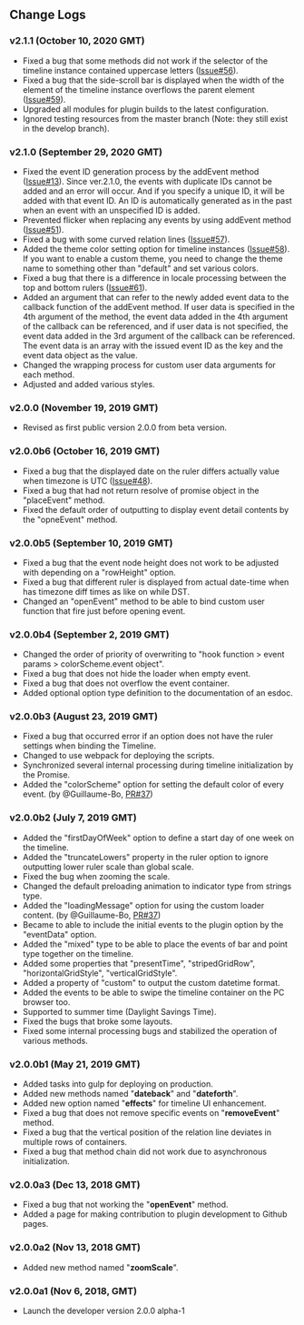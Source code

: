 Change Logs
---

### v2.1.1 (October 10, 2020 GMT)

* Fixed a bug that some methods did not work if the selector of the timeline instance contained uppercase letters ([Issue#56](/ka215/jquery.timeline/issues/56)).
* Fixed a bug that the side-scroll bar is displayed when the width of the element of the timeline instance overflows the parent element ([Issue#59](/ka215/jquery.timeline/issues/59)).
* Upgraded all modules for plugin builds to the latest configuration.
* Ignored testing resources from the master branch (Note: they still exist in the develop branch).

### v2.1.0 (September 29, 2020 GMT)

* Fixed the event ID generation process by the addEvent method ([Issue#13](/ka215/jquery.timeline/issues/13)).
  Since ver.2.1.0, the events with duplicate IDs cannot be added and an error will occur. And if you specify a unique ID, it will be added with that event ID. An ID is automatically generated as in the past when an event with an unspecified ID is added.
* Prevented flicker when replacing any events by using addEvent method ([Issue#51](/ka215/jquery.timeline/issues/51)).
* Fixed a bug with some curved relation lines ([Issue#57](/ka215/jquery.timeline/issues/57)).
* Added the theme color setting option for timeline instances ([Issue#58](/ka215/jquery.timeline/issues/58)).
  If you want to enable a custom theme, you need to change the theme name to something other than "default" and set various colors.
* Fixed a bug that there is a difference in locale processing between the top and bottom rulers ([Issue#61](/ka215/jquery.timeline/issues/61)).
* Added an argument that can refer to the newly added event data to the callback function of the addEvent method.
  If user data is specified in the 4th argument of the method, the event data added in the 4th argument of the callback can be referenced, and if user data is not specified, the event data added in the 3rd argument of the callback can be referenced.
  The event data is an array with the issued event ID as the key and the event data object as the value.
* Changed the wrapping process for custom user data arguments for each method.
* Adjusted and added various styles.

### v2.0.0 (November 19, 2019 GMT)

* Revised as first public version 2.0.0 from beta version.

### v2.0.0b6 (October 16, 2019 GMT)

* Fixed a bug that the displayed date on the ruler differs actually value when timezone is UTC ([Issue#48](/ka215/jquery.timeline/issues/48)).
* Fixed a bug that had not return resolve of promise object in the "placeEvent" method.
* Fixed the default order of outputting to display event detail contents by the "opneEvent" method.

### v2.0.0b5 (September 10, 2019 GMT)

* Fixed a bug that the event node height does not work to be adjusted with depending on a "rowHeight" option.
* Fixed a bug that different ruler is displayed from actual date-time when has timezone diff times as like on while DST.
* Changed an "openEvent" method to be able to bind custom user function that fire just before opening event.

### v2.0.0b4 (September 2, 2019 GMT)

* Changed the order of priority of overwriting to "hook function > event params > colorScheme.event object".
* Fixed a bug that does not hide the loader when empty event.
* Fixed a bug that does not overflow the event container.
* Added optional option type definition to the documentation of an esdoc.

### v2.0.0b3 (August 23, 2019 GMT)

* Fixed a bug that occurred error if an option does not have the ruler settings when binding the Timeline.
* Changed to use webpack for deploying the scripts.
* Synchronized several internal processing during timeline initialization by the Promise.
* Added the "colorScheme" option for setting the default color of every event. (by @Guillaume-Bo, [PR#37](/ka215/jquery.timeline/pull/37))

### v2.0.0b2 (July 7, 2019 GMT)

* Added the "firstDayOfWeek" option to define a start day of one week on the timeline.
* Added the "truncateLowers" property in the ruler option to ignore outputting lower ruler scale than global scale.
* Fixed the bug when zooming the scale.
* Changed the default preloading animation to indicator type from strings type.
* Added the "loadingMessage" option for using the custom loader content. (by @Guillaume-Bo, [PR#37](/ka215/jquery.timeline/pull/37))
* Became to able to include the initial events to the plugin option by the "eventData" option.
* Added the "mixed" type to be able to place the events of bar and point type together on the timeline.
* Added some properties that "presentTime", "stripedGridRow", "horizontalGridStyle", "verticalGridStyle".
* Added a property of "custom" to output the custom datetime format.
* Added the events to be able to swipe the timeline container on the PC browser too.
* Supported to summer time (Daylight Savings Time).
* Fixed the bugs that broke some layouts.
* Fixed some internal processing bugs and stabilized the operation of various methods.

### v2.0.0b1 (May 21, 2019 GMT)

* Added tasks into gulp for deploying on production.
* Added new methods named "**dateback**" and "**dateforth**".
* Added new option named "**effects**" for timeline UI enhancement.
* Fixed a bug that does not remove specific events on "**removeEvent**" method.
* Fixed a bug that the vertical position of the relation line deviates in multiple rows of containers.
* Fixed a bug that method chain did not work due to asynchronous initialization.

### v2.0.0a3 (Dec 13, 2018 GMT)

* Fixed a bug that not working the "**openEvent**" method.
* Added a page for making contribution to plugin development to Github pages.

### v2.0.0a2 (Nov 13, 2018 GMT)

* Added new method named "**zoomScale**".

### v2.0.0a1 (Nov 6, 2018, GMT)

* Launch the developer version 2.0.0 alpha-1
